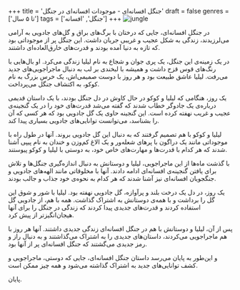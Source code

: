 +++
title = 'جنگل افسانه‌ای - موجودات افسانه‌ای در جنگل'
draft = false
genres = ['تا ۵ سال']
tags = ['جنگل', 'افسانه']
+++
![jungle](/9.junglemagic.jpg)

در جنگل افسانه‌ای، جایی که درختان با برگ‌های براق و گل‌های جادویی به آرامی می‌لرزیدند، زندگی به شکل عجیب و غریبی جریان داشت. این جنگل پر از موجوداتی بود که تازه به دنیا آمده بودند و قدرت‌های خارق‌العاده‌ای داشتند.

در یک زمینه‌ی این جنگل، یک پری جوان و شجاع به نام لیلیا زندگی می‌کرد. او بال‌هایی با رنگ‌های قوس قزح داشت و همیشه با لبخندی بر لب به دنبال ماجراجویی‌های جدید می‌رفت. لیلیا عاشق طبیعت بود و هر روز با دوست صمیمی‌اش، یک خرس بزرگ به نام کوکو، به اکتشاف جنگل می‌پرداخت.

یک روز، هنگامی که لیلیا و کوکو در حال کاوش در دل جنگل بودند، با یک داستان قدیمی درباره‌ی یک جادوگر خطاب شدند که گفته می‌شد قدرت‌های خود را در یک گنجینه‌ی عجیب و غریب نهفته کرده است. این گنجینه حاوی یک گل جادویی بود که هر کسی که آن را بشناسد، می‌توانست توانایی‌های جادویی بسیاری پیدا کند.

لیلیا و کوکو با هم تصمیم گرفتند که به دنبال این گل جادویی بروند. آنها در طول راه با موجوداتی مانند یک دراگون با پرهای شعله‌ور و یک الاغ کم‌وزن و خندان به نام پیپی آشنا شدند که هر کدام با قدرت‌ها و مهارت‌های خاص خود، به دوستی با لیلیا و کوکو پیوستند.

با گذشت ماه‌ها از این ماجراجویی، لیلیا و دوستانش به دنبال اندازه‌گیری جنگل‌ها و تلاش برای یافتن گنجینه‌ی افسانه‌ای ادامه دادند. آنها با مخلوقاتی مانند الهه‌های جادویی و جنگجویان افسانه‌ای نیز آشنا شدند که هر کدام به نحوه‌ی خود جذاب و جالب بودند.

یک روز، در دل یک درخت بلند و پرآوازه، گل جادویی نهفته بود. لیلیا با شور و شوق این گل را برداشت و با همه‌ی دوستانش به اشتراک گذاشت. همه با هم، از جادویی گل استفاده کردند و قدرت‌های جدیدی پیدا کردند که زندگی در جنگل را برای آنها هیجان‌انگیز‌تر از پیش کرد.

پس از آن، لیلیا و دوستانش با هم در جنگل افسانه‌ای زندگی جدیدی داشتند. آنها هر روز با هم ماجراجویی می‌کردند، داستان‌های جدیدی را به اشتراک می‌گذاشتند و به دنبال راز و رمز جدیدی می‌گشتند که جنگل افسانه‌ای پر از آنها بود.

و این‌طور به پایان می‌رسد داستان جنگل افسانه‌ای، جایی که دوستی، ماجراجویی و کشف توانایی‌های جدید به اشتراک گذاشته می‌شود و همه چیز ممکن است.

پایان.